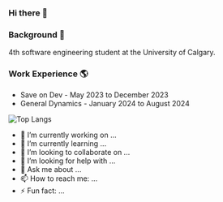 ### Hi there 👋


### Background 🌱
4th software engineering student at the University of Calgary.

### Work Experience 🌎
- Save on Dev - May 2023 to December 2023
- General Dynamics - January 2024 to August 2024

![Top Langs](https://github-readme-stats.vercel.app/api/top-langs/?username=Carter-Boucher&layout=compact&langs_count=20&size_weight=1&count_weight=0&hide=css,html)

<!---
![Top Langs](https://github-readme-stats.vercel.app/api/top-langs/?username=Carter-Boucher&layout=compact&langs_count=20&size_weight=0.5&count_weight=0.5&hide=javascript)
-->

<!---
[![Anurag's GitHub stats](https://github-readme-stats.vercel.app/api?username=Carter-Boucher&show_icons=true&theme=transparent)](https://github.com/anuraghazra/github-readme-stats))
-->

- 🔭 I’m currently working on ...
- 🌱 I’m currently learning ...
- 👯 I’m looking to collaborate on ...
- 🤔 I’m looking for help with ...
- 💬 Ask me about ...
- 📫 How to reach me: ...
- ⚡ Fun fact: ...

